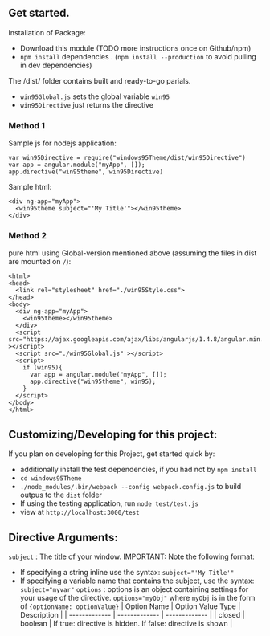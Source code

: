 ## Get started.   
Installation of Package:
 * Download this module (TODO more instructions once on Github/npm)
 * `npm install` dependencies . (`npm install --production` to avoid pulling in dev dependencies)

The /dist/ folder contains built and ready-to-go parials.
 * `win95Global.js` sets the global variable `win95`
 * `win95Directive` just returns the directive

### Method 1
 Sample js for nodejs application:
 ```
 var win95Directive = require("windows95Theme/dist/win95Directive")
 var app = angular.module("myApp", []);
 app.directive("win95theme", win95Directive)
 ```
 Sample html:
 ```
 <div ng-app="myApp">
   <win95theme subject="'My Title'"></win95theme>
 </div>
 ```
### Method 2
 pure html using Global-version mentioned above (assuming the files in dist are mounted on `/`):
 ```
 <html>
 <head>
   <link rel="stylesheet" href="./win95Style.css">
 </head>
 <body>
   <div ng-app="myApp">
     <win95theme></win95theme>
   </div>
   <script src="https://ajax.googleapis.com/ajax/libs/angularjs/1.4.8/angular.min.js" ></script>
   <script src="./win95Global.js" ></script>
   <script>
     if (win95){
       var app = angular.module("myApp", []);
       app.directive("win95theme", win95);
     }
   </script>
 </body>
 </html>
 ```


## Customizing/Developing for this project:  
 If you plan on developing for this Project, get started quick by:  
 * additionally install the test dependencies, if you had not by `npm install`  
 * `cd windows95Theme`  
 * `./node_modules/.bin/webpack --config webpack.config.js` to build outpus to the `dist` folder  
 * If using the testing application, run `node test/test.js`  
 * view at  `http://localhost:3000/test`  

## Directive Arguments:  
 `subject` : The title of your window. IMPORTANT: Note the following format:   
   * If specifying a string inline use the syntax: `subject="'My Title'"`  
   * If specifying a variable name that contains the subject, use the syntax: `subject="myvar"` 
   `options` : options is an object containing settings for your usage of the directive. `options="myObj"` where `myObj` is in the form of `{optionName: optionValue}`
   | Option Name  | Option Value Type | Description |
   | ------------- | ------------- | ------------- |
   | closed  | boolean | If true: directive is hidden. If false: directive is shown |
